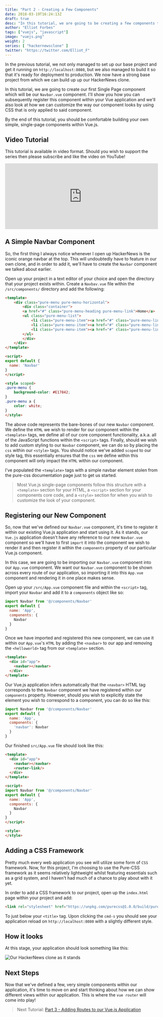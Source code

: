 ```yaml
---
title: "Part 2 - Creating a Few Components"
date: 2018-03-19T16:24:13Z
draft: true
desc: "In this tutorial, we are going to be creating a few components to our HackerNews clone and fleshing out our project."
author: "Elliot Forbes"
tags: ["vuejs", "javascript"]
image: "vuejs.png"
weight: 2
series: [ "hackernewsclone" ]
twitter: "https://twitter.com/Elliot_F"
---
```


In the previous tutorial, we not only managed to set up our base project and get it running on `http://localhost:8080`, but we also managed to build it so that it's ready for deployment to production. We now have a strong base project from which we can build up up our HackerNews clone.

In this tutorial, we are going to create our first Single Page component which will be our `Navbar.vue` component. I'll show you how you can subsequently register this component within your Vue application and we'll also look at how we can customize the way our component looks by using CSS that is only applied to said component.

By the end of this tutorial, you should be comfortable building your own simple, single-page components within Vue.js.

## Video Tutorial

This tutorial is available in video format. Should you wish to support the series then please subscribe and like the video on YouTube!

<div style="position:relative;height:0;padding-bottom:42.76%"><iframe src="https://www.youtube.com/embed/FX1s4XBO0D4?ecver=2" style="position:absolute;width:100%;height:100%;left:0" width="842" height="360" frameborder="0" allow="autoplay; encrypted-media" allowfullscreen></iframe></div>

## A Simple Navbar Component

So, the first thing I always notice whenever I open up HackerNews is the iconic orange navbar at the top. This will undoubtedly have to feature in our own clone, and in order to add it, we'll have to create the `Navbar` component we talked about earlier.

Open up your project in a text editor of your choice and open the directory that your project exists within. Create a `Navbav.vue` file within the `/src/components/` directory and add the following:

```html
<template>
    <div class="pure-menu pure-menu-horizontal">
        <div class="container">
        <a href="#" class="pure-menu-heading pure-menu-link">Home</a>
        <ul class="pure-menu-list">
            <li class="pure-menu-item"><a href="#" class="pure-menu-link">News</a></li>
            <li class="pure-menu-item"><a href="#" class="pure-menu-link">Sports</a></li>
            <li class="pure-menu-item"><a href="#" class="pure-menu-link">Finance</a></li>
        </ul>
        </div>
    </div>
</template>

<script>
export default {
  name: 'Navbar'
}
</script>

<style scoped>
.pure-menu {
    background-color: #E17842;
}
.pure-menu a {
    color: white;
}
</style>
```

The above code represents the bare-bones of our new `Navbar` component. We define the `HTML` we wish to render for our component within the `<template>` tags, we define all of our core component functionality, a.k.a. all of the JavaScript functions within the `<script>` tags. Finally, should we wish to add custom styling to our `Navbar` component, we can do so by placing the `css` within our `<style>` tags. You should notice we've added `scoped` to our style tag, this essentially ensures that the `css` we define within this component will only impact the `HTML` within our component.

I've populated the `<template>` tags with a simple navbar element stolen from the pure-css documentation page just to get us started. 

> Most Vue.js single-page components follow this structure with a `<template>` section for your HTML, a `<script>` section for your components core code, and a `<style>` section for when you wish to customize the look of your component.

## Registering our New Component

So, now that we've defined our `Navbar.vue` component, it's time to register it within our existing Vue.js application and start using it. As it stands, our `Vue.js` application doesn't have any reference to our new `Navbar.vue` component so we'll have to first `import` it into the component we wish to render it and then register it within the `components` property of our particular Vue.js component. 

In this case, we are going to be importing our `Navbar.vue` component into our `App.vue` component. We want our `Navbar.vue` component to be shown across every route of our application, so importing it into this `App.vue` component and rendering it in one place makes sense.

Open up your `/src/App.vue` component file and within the `<script>` tag, import your `Navbar` and add it to a `components` object like so:

```js
import Navbar from '@/components/Navbar'
export default {
  name: 'App',
  components: {
    Navbar
  }
}
```

Once we have imported and registered this new component, we can use it within our `App.vue`'s `HTML` by adding the `<navbar>` to our app and removing the `<helloworld>` tag from our `<template>` section. 

```html
<template>
  <div id="app">
    <navbar></navbar>
  </div>
</template>
```

Our Vue.js application infers automatically that the `<navbar>` HTML tag corresponds to the `Navbar` component we have registered within our `components` property. However, should you wish to explicitly state the element you wish to correspond to a component, you can do so like this:

```js
import Navbar from '@/components/Navbar'
export default {
  name: 'App',
  components: {
    'navbar': Navbar
  }
}
```

Our finished `src/App.vue` file should look like this:

```html
<template>
  <div id="app">
    <navbar></navbar>
    <router-link/>
  </div>
</template>

<script>
import Navbar from '@/components/Navbar'
export default {
  name: 'App',
  components: {
    Navbar
  }
}
</script>

<style>
</style>
```

## Adding a CSS Framework

Pretty much every web application you see will utilize some form of `CSS` framework. Now, for this project, I'm choosing to use the Pure-CSS framework as it seems relatively lightweight whilst featuring essentials such as a grid system, and I haven't had much of a chance to play about with it yet. 

In order to add a CSS framework to our project, open up the `index.html` page within your project and add:

```html
<link rel="stylesheet" href="https://unpkg.com/purecss@1.0.0/build/pure-min.css" integrity="sha384-nn4HPE8lTHyVtfCBi5yW9d20FjT8BJwUXyWZT9InLYax14RDjBj46LmSztkmNP9w" crossorigin="anonymous">
```

To just below your `<title>` tag. Upon clicking the `cmd-s` you should see your application reload on `http://localhost:8080` with a slightly different style.

## How it looks

At this stage, your application should look something like this:

![Our HackerNews clone as it stands](https://s3-eu-west-1.amazonaws.com/images.tutorialedge.net/images/hackernews-clone/screenshot-03.png)

## Next Steps

Now that we've defined a few, very simple components within our application, it's time to move on and start thinking about how we can show different views within our application. This is where the `vue router` will come into play!

> Next Tutorial: [Part 3 - Adding Routes to our Vue.js Application](/projects/hacker-news-clone-vuejs/part-3-adding-a-few-routes/)